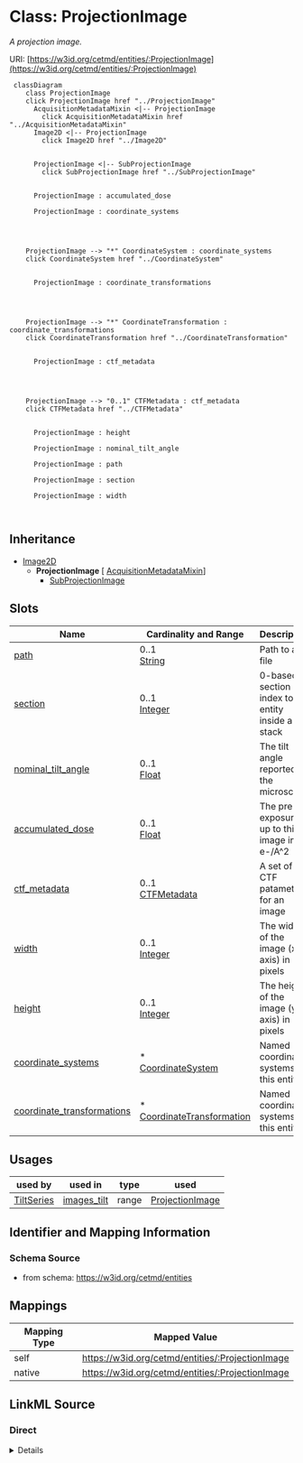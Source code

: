 

# Class: ProjectionImage


_A projection image._





URI: [https://w3id.org/cetmd/entities/:ProjectionImage](https://w3id.org/cetmd/entities/:ProjectionImage)






```mermaid
 classDiagram
    class ProjectionImage
    click ProjectionImage href "../ProjectionImage"
      AcquisitionMetadataMixin <|-- ProjectionImage
        click AcquisitionMetadataMixin href "../AcquisitionMetadataMixin"
      Image2D <|-- ProjectionImage
        click Image2D href "../Image2D"
      

      ProjectionImage <|-- SubProjectionImage
        click SubProjectionImage href "../SubProjectionImage"
      
      
      ProjectionImage : accumulated_dose
        
      ProjectionImage : coordinate_systems
        
          
    
    
    ProjectionImage --> "*" CoordinateSystem : coordinate_systems
    click CoordinateSystem href "../CoordinateSystem"

        
      ProjectionImage : coordinate_transformations
        
          
    
    
    ProjectionImage --> "*" CoordinateTransformation : coordinate_transformations
    click CoordinateTransformation href "../CoordinateTransformation"

        
      ProjectionImage : ctf_metadata
        
          
    
    
    ProjectionImage --> "0..1" CTFMetadata : ctf_metadata
    click CTFMetadata href "../CTFMetadata"

        
      ProjectionImage : height
        
      ProjectionImage : nominal_tilt_angle
        
      ProjectionImage : path
        
      ProjectionImage : section
        
      ProjectionImage : width
        
      
```





## Inheritance
* [Image2D](Image2D.md)
    * **ProjectionImage** [ [AcquisitionMetadataMixin](AcquisitionMetadataMixin.md)]
        * [SubProjectionImage](SubProjectionImage.md)



## Slots

| Name | Cardinality and Range | Description | Inheritance |
| ---  | --- | --- | --- |
| [path](path.md) | 0..1 <br/> [String](String.md) | Path to a file | direct |
| [section](section.md) | 0..1 <br/> [Integer](Integer.md) | 0-based section index to the entity inside a stack | direct |
| [nominal_tilt_angle](nominal_tilt_angle.md) | 0..1 <br/> [Float](Float.md) | The tilt angle reported by the microscope | [AcquisitionMetadataMixin](AcquisitionMetadataMixin.md) |
| [accumulated_dose](accumulated_dose.md) | 0..1 <br/> [Float](Float.md) | The pre-exposure up to this image in e-/A^2 | [AcquisitionMetadataMixin](AcquisitionMetadataMixin.md) |
| [ctf_metadata](ctf_metadata.md) | 0..1 <br/> [CTFMetadata](CTFMetadata.md) | A set of CTF patameters for an image | [AcquisitionMetadataMixin](AcquisitionMetadataMixin.md) |
| [width](width.md) | 0..1 <br/> [Integer](Integer.md) | The width of the image (x-axis) in pixels | [Image2D](Image2D.md) |
| [height](height.md) | 0..1 <br/> [Integer](Integer.md) | The height of the image (y-axis) in pixels | [Image2D](Image2D.md) |
| [coordinate_systems](coordinate_systems.md) | * <br/> [CoordinateSystem](CoordinateSystem.md) | Named coordinate systems for this entity | [Image2D](Image2D.md) |
| [coordinate_transformations](coordinate_transformations.md) | * <br/> [CoordinateTransformation](CoordinateTransformation.md) | Named coordinate systems for this entity | [Image2D](Image2D.md) |





## Usages

| used by | used in | type | used |
| ---  | --- | --- | --- |
| [TiltSeries](TiltSeries.md) | [images_tilt](images_tilt.md) | range | [ProjectionImage](ProjectionImage.md) |






## Identifier and Mapping Information







### Schema Source


* from schema: https://w3id.org/cetmd/entities




## Mappings

| Mapping Type | Mapped Value |
| ---  | ---  |
| self | https://w3id.org/cetmd/entities/:ProjectionImage |
| native | https://w3id.org/cetmd/entities/:ProjectionImage |







## LinkML Source

<!-- TODO: investigate https://stackoverflow.com/questions/37606292/how-to-create-tabbed-code-blocks-in-mkdocs-or-sphinx -->

### Direct

<details>
```yaml
name: ProjectionImage
description: A projection image.
from_schema: https://w3id.org/cetmd/entities
is_a: Image2D
mixins:
- AcquisitionMetadataMixin
slots:
- path
- section

```
</details>

### Induced

<details>
```yaml
name: ProjectionImage
description: A projection image.
from_schema: https://w3id.org/cetmd/entities
is_a: Image2D
mixins:
- AcquisitionMetadataMixin
attributes:
  path:
    name: path
    description: Path to a file.
    from_schema: https://w3id.org/cetmd/entities
    rank: 1000
    alias: path
    owner: ProjectionImage
    domain_of:
    - GainFile
    - DefectFile
    - MovieFrame
    - MovieStack
    - ProjectionImage
    - TiltSeries
    - Tomogram
    - ParticleMap
    - Annotation
    range: string
  section:
    name: section
    description: 0-based section index to the entity inside a stack.
    from_schema: https://w3id.org/cetmd/entities
    rank: 1000
    alias: section
    owner: ProjectionImage
    domain_of:
    - MovieFrame
    - ProjectionImage
    range: integer
  nominal_tilt_angle:
    name: nominal_tilt_angle
    description: The tilt angle reported by the microscope
    from_schema: https://w3id.org/cetmd/entities
    rank: 1000
    alias: nominal_tilt_angle
    owner: ProjectionImage
    domain_of:
    - AcquisitionMetadataMixin
    range: float
  accumulated_dose:
    name: accumulated_dose
    description: The pre-exposure up to this image in e-/A^2
    from_schema: https://w3id.org/cetmd/entities
    rank: 1000
    alias: accumulated_dose
    owner: ProjectionImage
    domain_of:
    - AcquisitionMetadataMixin
    range: float
  ctf_metadata:
    name: ctf_metadata
    description: A set of CTF patameters for an image.
    from_schema: https://w3id.org/cetmd/entities
    rank: 1000
    alias: ctf_metadata
    owner: ProjectionImage
    domain_of:
    - AcquisitionMetadataMixin
    range: CTFMetadata
  width:
    name: width
    description: The width of the image (x-axis) in pixels
    from_schema: https://w3id.org/cetmd/entities
    rank: 1000
    alias: width
    owner: ProjectionImage
    domain_of:
    - Image2D
    - Image3D
    range: integer
  height:
    name: height
    description: The height of the image (y-axis) in pixels
    from_schema: https://w3id.org/cetmd/entities
    rank: 1000
    alias: height
    owner: ProjectionImage
    domain_of:
    - Image2D
    - Image3D
    range: integer
  coordinate_systems:
    name: coordinate_systems
    description: Named coordinate systems for this entity
    from_schema: https://w3id.org/cetmd/entities
    rank: 1000
    alias: coordinate_systems
    owner: ProjectionImage
    domain_of:
    - Image2D
    - Image3D
    - CoordMetaMixin
    range: CoordinateSystem
    multivalued: true
  coordinate_transformations:
    name: coordinate_transformations
    description: Named coordinate systems for this entity
    from_schema: https://w3id.org/cetmd/entities
    rank: 1000
    alias: coordinate_transformations
    owner: ProjectionImage
    domain_of:
    - Image2D
    - Image3D
    - CoordMetaMixin
    range: CoordinateTransformation
    multivalued: true

```
</details>